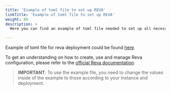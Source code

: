 ```yaml
---
title: 'Example of toml file to set up REVA'
linkTitle: 'Example of toml file to set up REVA'
weight: 80
description: >
  Here you can find an example of toml file needed to set up all necessary services for your reva instance. It consists of the services described in the others [Configuration sections](../../configuration). This toml file is used for [REVA deployment](../../deployment) and referenced there as `standalone.toml`.

---
```


Example of toml file for reva deployment could be found [here](https://github.com/cs3org/reva/blob/master/examples/sciencemesh/sciencemesh.toml).

To get an understanding on how to create, use and manage Reva configuration,
please refer to the [official Reva documentation](https://reva.link/docs/getting-started/beginners-guide/).


> **IMPORTANT**: To use the example file, you need to change the values inside of the example to those according to your instance and deployment.
